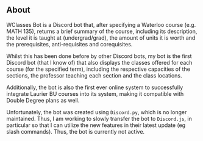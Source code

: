 ## About

WClasses Bot is a Discord bot that, after specifying a Waterloo course (e.g. MATH 135), returns a brief
summary of the course, including its description, the level it is taught at (undergrad/grad), the amount of units it is worth and the prerequisites, anti-requisites and corequisites. 

Whilst this has been done before by other Discord bots, my bot is the first Discord bot (that I know of) that also displays the classes offered for each course (for the specified term), including the respective capacities of the sections, the professor teaching each section and the class locations.

Additionally, the bot is also the first ever online system to successfully integrate Laurier BU courses into its system, making it
compatible with Double Degree plans as well.

Unfortunately, the bot was created using `Discord.py`, which is no longer maintained. Thus, I am working to slowly transfer the bot to `Discord.js`, in particular so that I can utilize the new features in their latest update (eg slash commands). Thus, the bot is currently not active.
